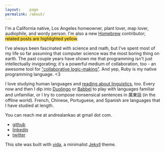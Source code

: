 ```yaml
---
layout:    page
permalink: /about/
---
```


I'm a California native, Los Angeles homeowner, plant lover, map lover, audiophile, and wordy person. I'm also a new [Homebrew](http://brew.sh/) contributor; <span style="background-color: #ffdb4d">related posts are highlighted yellow</span>.

I’ve always been fascinated with science and math, but I’ve spent most of my life so far assuming that computer science was the most boring thing on earth. The past couple years have shown me that programming isn't just intellectually invigorating; it's a powerful medium of collaboration, too - an awesome tool for ["collaborative logic-making"](http://collectiveidea.com/blog/archives/2013/02/25/becoming-a-rubyist/). And yep, Ruby is my native programming language. <3

I love studying human languages and [reading about linguistics](http://languagelog.ldc.upenn.edu/nll/), too. Every now and then I dip into [Duolingo](http://duolingo.com) or [Babbel](http://babbel.com) to play with languages familiar and unfamiliar, or I try to compose nonsensical sentences in 廣東話 (in the offline world). French, Chinese, Portuguese, and Spanish are languages that I have studied at length.

You can reach me at andrealankao at gmail dot com.

- [github](https://github.com/eirinikos)
- [linkedin](https://www.linkedin.com/in/andreakao)
- [twitter](https://twitter.com/eirinikos)

This site was built with [vida](https://github.com/syaning/vida), a minimalist [Jekyll](https://jekyllrb.com) theme.
